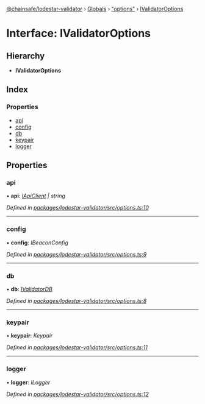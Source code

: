 [@chainsafe/lodestar-validator](../README.md) › [Globals](../globals.md) › ["options"](../modules/_options_.md) › [IValidatorOptions](_options_.ivalidatoroptions.md)

# Interface: IValidatorOptions

## Hierarchy

* **IValidatorOptions**

## Index

### Properties

* [api](_options_.ivalidatoroptions.md#api)
* [config](_options_.ivalidatoroptions.md#config)
* [db](_options_.ivalidatoroptions.md#db)
* [keypair](_options_.ivalidatoroptions.md#keypair)
* [logger](_options_.ivalidatoroptions.md#logger)

## Properties

###  api

• **api**: *[IApiClient](_api_interface_.iapiclient.md) | string*

*Defined in [packages/lodestar-validator/src/options.ts:10](https://github.com/ChainSafe/lodestar/blob/176e51ae9/packages/lodestar-validator/src/options.ts#L10)*

___

###  config

• **config**: *IBeaconConfig*

*Defined in [packages/lodestar-validator/src/options.ts:9](https://github.com/ChainSafe/lodestar/blob/176e51ae9/packages/lodestar-validator/src/options.ts#L9)*

___

###  db

• **db**: *[IValidatorDB](_db_interface_.ivalidatordb.md)*

*Defined in [packages/lodestar-validator/src/options.ts:8](https://github.com/ChainSafe/lodestar/blob/176e51ae9/packages/lodestar-validator/src/options.ts#L8)*

___

###  keypair

• **keypair**: *Keypair*

*Defined in [packages/lodestar-validator/src/options.ts:11](https://github.com/ChainSafe/lodestar/blob/176e51ae9/packages/lodestar-validator/src/options.ts#L11)*

___

###  logger

• **logger**: *ILogger*

*Defined in [packages/lodestar-validator/src/options.ts:12](https://github.com/ChainSafe/lodestar/blob/176e51ae9/packages/lodestar-validator/src/options.ts#L12)*
